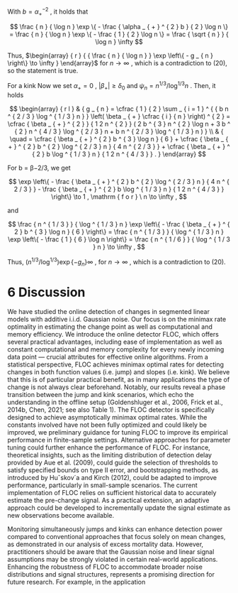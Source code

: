 With $b = \alpha _ { + } ^ { - 2 }$ , it holds that  

$$
\frac { n } { \log n } \exp \{ - \frac { \alpha _ { + } ^ { 2 } b } { 2 } \log n \} = \frac { n } { \log n } \exp \{ - \frac { 1 } { 2 } \log n \} = \frac { \sqrt { n } } { \log n }  \infty
$$  

Thus, $\begin{array} { r } { { \frac { n } { \log n } } \exp \left\{ - g _ { n } \right\} \to \infty } \end{array}$ for $n \to \infty$ , which is a contradiction to (20), so the statement is true.  

For a kink Now we set $\alpha _ { + } = 0$ , $| \beta _ { + } | \geq \delta _ { 0 }$ and $\psi _ { n } = n ^ { 1 / 3 } \Big / \log ^ { 1 / 3 } n$ . Then, it holds  

$$
\begin{array} { r l } & { g _ { n } = \cfrac { 1 } { 2 } \sum _ { i = 1 } ^ { { b n ^ { 2 / 3 } \log ^ { 1 / 3 } n } } \left( \beta _ { + } \cfrac { i } { n } \right) ^ { 2 } = \cfrac { \beta _ { + } ^ { 2 } } { 1 2 n ^ { 2 } } ( 2 b ^ { 3 } n ^ { 2 } \log n + 3 b ^ { 2 } n ^ { 4 / 3 } \log ^ { 2 / 3 } n + b n ^ { 2 / 3 } \log ^ { 1 / 3 } n ) } \\ & { \quad = \cfrac { \beta _ { + } ^ { 2 } b ^ { 3 } \log n } { 6 } + \cfrac { \beta _ { + } ^ { 2 } b ^ { 2 } \log ^ { 2 / 3 } n } { 4 n ^ { 2 / 3 } } + \cfrac { \beta _ { + } ^ { 2 } b \log ^ { 1 / 3 } n } { 1 2 n ^ { 4 / 3 } } . } \end{array}
$$  

For b = β−2/3, we get  

$$
\exp \left\{ - \frac { \beta _ { + } ^ { 2 } b ^ { 2 } \log ^ { 2 / 3 } n } { 4 n ^ { 2 / 3 } } - \frac { \beta _ { + } ^ { 2 } b \log ^ { 1 / 3 } n } { 1 2 n ^ { 4 / 3 } } \right\} \to 1 , \mathrm { f o r } \ n \to \infty ,
$$  

and  

$$
\frac { n ^ { 1 / 3 } } { \log ^ { 1 / 3 } n } \exp \left\{ - \frac { \beta _ { + } ^ { 2 } b ^ { 3 } \log n } { 6 } \right\} = \frac { n ^ { 1 / 3 } } { \log ^ { 1 / 3 } n } \exp \left\{ - \frac { 1 } { 6 } \log n \right\} = \frac { n ^ { 1 / 6 } } { \log ^ { 1 / 3 } n } \to \infty ,
$$  

Thus, $( n ^ { 1 / 3 } \Big / \log ^ { 1 / 3 } ) \exp \{ - g _ { n } \}  \infty$ , for $n \to \infty$ , which is a contradiction to (20).  

# 6 Discussion  

We have studied the online detection of changes in segmented linear models with additive i.i.d. Gaussian noise. Our focus is on the minimax rate optimality in estimating the change point as well as computational and memory efficiency. We introduce the online detector FLOC, which offers several practical advantages, including ease of implementation as well as constant computational and memory complexity for every newly incoming data point — crucial attributes for effective online algorithms. From a statistical perspective, FLOC achieves minimax optimal rates for detecting changes in both function values (i.e. jump) and slopes (i.e. kink). We believe that this is of particular practical benefit, as in many applications the type of change is not always clear beforehand. Notably, our results reveal a phase transition between the jump and kink scenarios, which echo the understanding in the offline setup (Goldenshluger et al., 2006, Frick et al., 2014b, Chen, 2021; see also Table 1). The FLOC detector is specifically designed to achieve asymptotically minimax optimal rates. While the constants involved have not been fully optimized and could likely be improved, we preliminary guidance for tuning FLOC to improve its empirical performance in finite-sample settings. Alternative approaches for parameter tuning could further enhance the performance of FLOC. For instance, theoretical insights, such as the limiting distribution of detection delay provided by Aue et al. (2009), could guide the selection of thresholds to satisfy specified bounds on type II error, and bootstrapping methods, as introduced by Huˇskov´a and Kirch (2012), could be adapted to improve performance, particularly in small-sample scenarios. The current implementation of FLOC relies on sufficient historical data to accurately estimate the pre-change signal. As a practical extension, an adaptive approach could be developed to incrementally update the signal estimate as new observations become available.  

Monitoring simultaneously jumps and kinks can enhance detection power compared to conventional approaches that focus solely on mean changes, as demonstrated in our analysis of excess mortality data. However, practitioners should be aware that the Gaussian noise and linear signal assumptions may be strongly violated in certain real-world applications. Enhancing the robustness of FLOC to accommodate broader noise distributions and signal structures, represents a promising direction for future research. For example, in the application  
